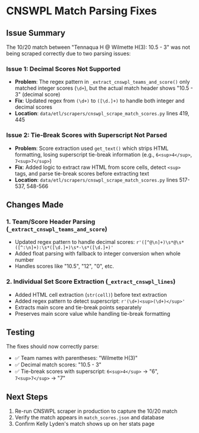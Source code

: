 # CNSWPL Match Parsing Fixes

## Issue Summary

The 10/20 match between "Tennaqua H @ Wilmette H(3): 10.5 - 3" was not being scraped correctly due to two parsing issues:

### Issue 1: Decimal Scores Not Supported
- **Problem**: The regex pattern in `_extract_cnswpl_teams_and_score()` only matched integer scores (`\d+`), but the actual match header shows "10.5 - 3" (decimal score)
- **Fix**: Updated regex from `(\d+)` to `([\d.]+)` to handle both integer and decimal scores
- **Location**: `data/etl/scrapers/cnswpl_scrape_match_scores.py` lines 419, 445

### Issue 2: Tie-Break Scores with Superscript Not Parsed
- **Problem**: Score extraction used `get_text()` which strips HTML formatting, losing superscript tie-break information (e.g., `6<sup>4</sup>`, `7<sup>7</sup>`)
- **Fix**: Added logic to extract raw HTML from score cells, detect `<sup>` tags, and parse tie-break scores before extracting text
- **Location**: `data/etl/scrapers/cnswpl_scrape_match_scores.py` lines 517-537, 548-566

## Changes Made

### 1. Team/Score Header Parsing (`_extract_cnswpl_teams_and_score`)
- Updated regex pattern to handle decimal scores: `r'([^@\n]+)\s*@\s*([^:\n]+):\s*([\d.]+)\s*-\s*([\d.]+)'`
- Added float parsing with fallback to integer conversion when whole number
- Handles scores like "10.5", "12", "0", etc.

### 2. Individual Set Score Extraction (`_extract_cnswpl_lines`)
- Added HTML cell extraction (`str(cell)`) before text extraction
- Added regex pattern to detect superscript: `r'(\d+)<sup>(\d+)</sup>'`
- Extracts main score and tie-break points separately
- Preserves main score value while handling tie-break formatting

## Testing

The fixes should now correctly parse:
- ✅ Team names with parentheses: "Wilmette H(3)"
- ✅ Decimal match scores: "10.5 - 3"
- ✅ Tie-break scores with superscript: `6<sup>4</sup>` → "6", `7<sup>7</sup>` → "7"

## Next Steps

1. Re-run CNSWPL scraper in production to capture the 10/20 match
2. Verify the match appears in `match_scores.json` and database
3. Confirm Kelly Lyden's match shows up on her stats page

